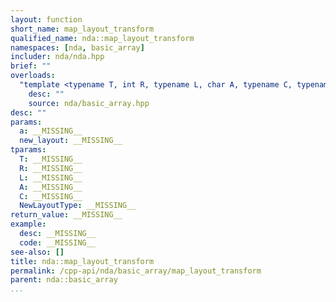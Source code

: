 ```yaml
---
layout: function
short_name: map_layout_transform
qualified_name: nda::map_layout_transform
namespaces: [nda, basic_array]
includer: nda/nda.hpp
brief: ""
overloads:
  "template <typename T, int R, typename L, char A, typename C, typename NewLayoutType> \n\nauto map_layout_transform(basic_array<T, R, L, A, C> && a, const NewLayoutType & new_layout)":
    desc: ""
    source: nda/basic_array.hpp
desc: ""
params:
  a: __MISSING__
  new_layout: __MISSING__
tparams:
  T: __MISSING__
  R: __MISSING__
  L: __MISSING__
  A: __MISSING__
  C: __MISSING__
  NewLayoutType: __MISSING__
return_value: __MISSING__
example:
  desc: __MISSING__
  code: __MISSING__
see-also: []
title: nda::map_layout_transform
permalink: /cpp-api/nda/basic_array/map_layout_transform
parent: nda::basic_array
...
```



